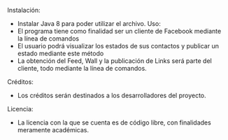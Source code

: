 Instalación:
  - Instalar Java 8 para poder utilizar el archivo.
Uso:
  - El programa tiene como finalidad ser un cliente de Facebook mediante la línea de comandos
  - El usuario podrá visualizar los estados de sus contactos y publicar un estado mediante este método
  - La obtención del Feed, Wall y la publicación de Links será parte del cliente, todo mediante la línea de comandos.

Créditos:
  - Los créditos serán destinados a los desarrolladores del proyecto.

Licencia:
  - La licencia con la que se cuenta es de código libre, con finalidades meramente académicas.

